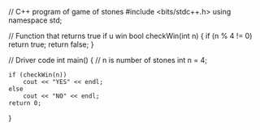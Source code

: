 // C++ program of game of stones
#include <bits/stdc++.h>
using namespace std;
 
// Function that returns true if u win
bool checkWin(int n)
{
    if (n % 4 != 0)
        return true;
    return false;
}
 
// Driver code
int main()
{
    // n is number of stones
    int n = 4;
 
    if (checkWin(n))
        cout << "YES" << endl;
    else
        cout << "NO" << endl;
    return 0;
}
